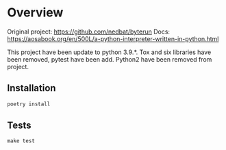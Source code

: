 # Overview
Original project: https://github.com/nedbat/byterun
Docs: https://aosabook.org/en/500L/a-python-interpreter-written-in-python.html

This project have been update to python 3.9.*. Tox and six libraries have been removed, pytest have been add. Python2 have been removed from project.

## Installation

````bash
poetry install
````

## Tests
````
make test
````